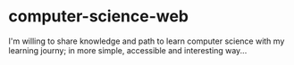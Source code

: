 # computer-science-web
I'm willing to share knowledge and path to learn computer science with my learning journy; in more simple, accessible and interesting way...
